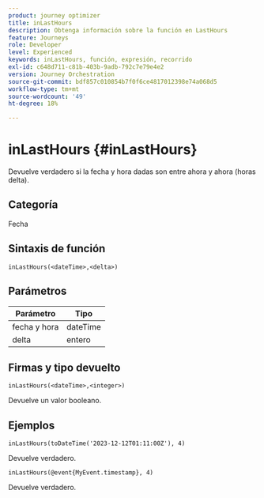 ```yaml
---
product: journey optimizer
title: inLastHours
description: Obtenga información sobre la función en LastHours
feature: Journeys
role: Developer
level: Experienced
keywords: inLastHours, función, expresión, recorrido
exl-id: c648d711-c81b-403b-9adb-792c7e79e4e2
version: Journey Orchestration
source-git-commit: bdf857c010854b7f0f6ce4817012398e74a068d5
workflow-type: tm+mt
source-wordcount: '49'
ht-degree: 18%

---
```


# inLastHours {#inLastHours}

Devuelve verdadero si la fecha y hora dadas son entre ahora y ahora (horas delta).

## Categoría

Fecha

## Sintaxis de función

`inLastHours(<dateTime>,<delta>)`

## Parámetros

| Parámetro | Tipo |
|-----------|------------------|
| fecha y hora | dateTime |
| delta | entero |

## Firmas y tipo devuelto

`inLastHours(<dateTime>,<integer>)`

Devuelve un valor booleano.

## Ejemplos

`inLastHours(toDateTime('2023-12-12T01:11:00Z'), 4)`

Devuelve verdadero.

`inLastHours(@event{MyEvent.timestamp}, 4)`

Devuelve verdadero.
